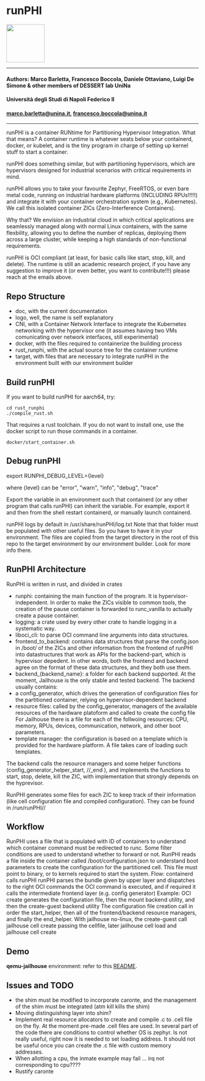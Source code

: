 # runPHI

<img src="https://dessert.unina.it:8088/runphi/runphi/-/raw/main/runPHI/logo/runphi_logo_lowres.jpg" width="100">

----

#### Authors: Marco Barletta, Francesco Boccola, Daniele Ottaviano, Luigi De Simone & other members of DESSERT lab UniNa
#### Università degli Studi di Napoli Federico II
#### marco.barletta@unina.it, francesco.boccola@unina.it
----

runPHI is a container RUNtime for Partitioning Hypervisor Integration. 
What that means? A container runtime is whatever seats below your containerd, docker, or kubelet, and is the tiny program in charge of setting up kernel stuff to start a container.

runPHI does something similar, but with partitioning hypervisors, which are hypervisors designed for industrial scenarios with critical requirements in mind.

runPHI allows you to take your favourite Zephyr, FreeRTOS, or even bare metal code, running on industrial hardware platforms (INCLUDING RPUs!!!!!) and integrate it with your container orchestration system (e.g., Kubernetes).
We call this isolated container ZICs (Zero-Interference Containers).

Why that? We envision an industrial cloud in which critical applications are seamlessly managed along with normal Linux containers, with the same flexbility, allowing you to define the number of replicas, deploying them across a large cluster, while keeping a high standards of non-functional requirements. 

runPHI is OCI compliant (at least, for basic calls like start, stop, kill, and delete). The runtime is still an academic research project, if you have any suggestion to improve it (or even better, you want to contribute!!!) please reach at the emails above.

## Repo Structure

- doc, with the current documentation
- logo, well, the name is self explanatory
- CNI, with a Container Network Interface to integrate the Kubernetes networking with the hypervisor one (it assumes having two VMs comunicating over network interfaces, still experimental)
- docker, with the files required to containerize the building process
- rust_runphi, with the actual source tree for the container runtime
- target, with files that are necessary to integrate runPHI in the environment built with our environment builder

## Build runPHI

If you want to build runPHI for aarch64, try: 

    cd rust_runphi
    ./compile_rust.sh 
    
That requires a rust toolchain. If you do not want to install one, use the docker script to run those commands in a container.

    docker/start_container.sh
    

## Debug runPHI

export RUNPHI_DEBUG_LEVEL={level}

where {level} can be "error", "warn", "info", "debug", "trace"

Export the variable in an environment such that containerd (or any other program that calls runPHI) can inherit the variable.
For example, export it and then from the shell restart containerd, or manually launch containerd.

runPHI logs by default in /usr/share/runPHI/log.txt
Note that that folder must be populated with other useful files. So you have to have it in your environment. The files are copied from the target directory in the root of this repo to the target environment by our environment builder. Look for more info there.

## RunPHI Architecture

RunPHI is written in rust, and divided in crates

- runphi: containing the main function of the program. It is hypervisor-independent. In order to make the ZICs visible to common tools, the creation of the pause container is forwarded to runc_vanilla to actually create a pause container.
- logging: a crate used by every other crate to handle logging in a systematic way.
- liboci_cli: to parse OCI command line arguments into data structures.
- frontend_to_backend: contains data structures that parse the config.json in /boot/ of the ZICs and other information from the frontend of runPHI into datastructures that work as APIs for the backend-part, which is hypervisor depedent. In other words, both the frontend and backend agree on the format of these data structures, and they both use them.
- backend_{backend_name}: a folder for each backend supported. At the moment, Jailhouse is the only stable and tested backend.
The backend usually contains:
- a config_generator, which drives the generation of configuration files for the partitioned container, relying on hypervisor-dependent backend
- resource files: called by the config_generator, managers of the available resources of the hardware platoform and called to create the config file
For Jailhouse there is a file for each of the follwoing resources: CPU, memory, RPUs, devices, communication, network, and other boot parameters. 
- template manager: the configuration is based on a template which is provided for the hardware platform. A file takes care of loading such templates.

The backend calls the resource managers and some helper functions (config_generator_helper_start, //_end ), and implements the functions to start, stop, delete, kill the ZIC, with implementation that strongly depends on the hyprevisor.

RunPHI generates some files for each ZIC to keep track of their information (like cell configuration file and compiled configuration). They can be found in /run/runPHI/<ContainerName>/


## Workflow

RunPHI uses a file that is populated with ID of containers to understand which container command must be redirected to runc.
Some filter conditions are used to understand whether to forward or not.
RunPHI reads a file inside the container called /boot/configuration.json to understand boot parameters to create the configuration for the partitioned cell.
This file must point to binary, or to kernels required to start the system.
Flow:
    containerd calls runPHI
    runPHI parses the bundle given by upper layer and dispatches to the right OCI commands
    the OCI command is executed, and if required it calls the intermediate frontend layer (e.g. config generator)
        Example:
            OCI create generates the configuration file, then the mount backend utility, and then the create-guest backend utility
            The configuration file creation call in order the start_helper, then all of the frontend/backend resource managers, and finally the end_helper.
            With jailhouse no-linux, the create-guest call jailhouse cell create passing the cellfile, later jailhouse cell load and jailhouse cell create


## Demo

**qemu-jailhouse** environment: refer to this [README](https://dessert.unina.it:8088/runphi/partitioned_container_demos/-/tree/main/demos).

## Issues and TODO
- the shim must be modified to incorporate caronte, and the management of the shim must be integrated (atm kill kills the shim)
- Moving distinguishing layer into shim?
- Implement real resource allocators to create and compile .c to .cell file on the fly. At the moment pre-made .cell files are used.
In several part of the code there are conditions to control whether OS is zephyr. Is not really useful, right now it is needed to set loading address. It should not be useful once you can create the .c file with custom memory addresses.
- When allotting a cpu, the inmate example may fail ... irq not corresponding to cpu????
- Rustify caronte



